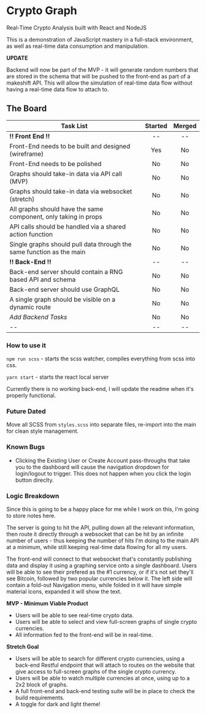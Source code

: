 # Crypto Graph

Real-Time Crypto Analysis built with React and NodeJS

This is a demonstration of JavaScript mastery in a full-stack environment, as well as real-time data consumption and manipulation.

**UPDATE**

Backend will now be part of the MVP - it will generate random numbers that are stored in the schema that will be pushed to the front-end as part of a makeshift API. This will allow the simulation of real-time data flow without having a real-time data flow to attach to.

## The Board

| Task List                                                            | Started | Merged |
| -------------------------------------------------------------------- | :-----: | :----: |
| **!! Front End !!**                                                  |   --    |   --   |
| Front-End needs to be built and designed (wireframe)                 |   Yes   |   No   |
| Front-End needs to be polished                                       |   No    |   No   |
| Graphs should take-in data via API call (MVP)                        |   No    |   No   |
| Graphs should take-in data via websocket (stretch)                   |   No    |   No   |
| All graphs should have the same component, only taking in props      |   No    |   No   |
| API calls should be handled via a shared action function             |   No    |   No   |
| Single graphs should pull data through the same function as the main |   No    |   No   |
| **!! Back-End !!**                                                   |   --    |   --   |
| Back-end server should contain a RNG based API and schema            |   No    |   No   |
| Back-end server should use GraphQL                                   |   No    |   No   |
| A single graph should be visible on a dynamic route                  |   No    |   No   |
| _Add Backend Tasks_                                                  |   No    |   No   |
| --                                                                   |   --    |   --   |

### How to use it

`npm run scss` - starts the scss watcher, compiles everything from scss into css.

`yarn start` - starts the react local server

Currently there is no working back-end, I will update the readme when it's properly functional.

### Future Dated

Move all SCSS from `styles.scss` into separate files, re-import into the main for clean style management.

### Known Bugs

- Clicking the Existing User or Create Account pass-throughs that take you to the dashboard will cause the navigation dropdown for login/logout to trigger. This does not happen when you click the login button direclty.

### Logic Breakdown

Since this is going to be a happy place for me while I work on this, I'm going to store notes here.

The server is going to hit the API, pulling down all the relevant information, then route it directly through a websocket that can be hit by an infinite number of users - thus keeping the number of hits I'm doing to the main API at a minimum, while still keeping real-time data flowing for all my users.

The front-end will connect to that websocket that's constantly publishing data and display it using a graphing service onto a single dashboard. Users will be able to see their prefered as the #1 currency, or if it's not set they'll see Bitcoin, followed by two popular currencies below it. The left side will contain a fold-out Navigation menu, while folded in it will have simple material icons, expanded it will show the text.

**MVP - Minimum Viable Product**

- Users will be able to see real-time crypto data.
- Users will be able to select and view full-screen graphs of single crypto currencies.
- All information fed to the front-end will be in real-time.

**Stretch Goal**

- Users will be able to search for different crypto currencies, using a back-end Restful endpoint that will attach to routes on the website that give access to full-screen graphs of the single crypto currency.
- Users will be able to watch multiple currencies at once, using up to a 2x2 block of graphs.
- A full front-end and back-end testing suite will be in place to check the build requirements.
- A toggle for dark and light theme!
